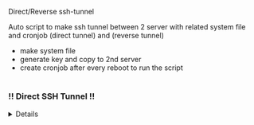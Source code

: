Direct/Reverse ssh-tunnel

Auto script to make ssh tunnel between 2 server with related system file and cronjob  (direct tunnel) and (reverse tunnel)
 - make system file
 - generate key and copy to 2nd server
 - create cronjob after every reboot to run the script
 #
 #
### ‼️ Direct SSH Tunnel ‼️ 
<details>
 - root previllage ( sudo -i )
 - update & upgrade server ( apt/yum update )
         
#### in your local (IRAN) VPS
##### Ubuntu & Debian
             
```
apt install shc && wget -4 -N https://raw.githubusercontent.com/opiran-club/ssh-tunnel/main/opiran-direct-ssh-tunnel && chmod +x opiran-direct-ssh-tunnel && ./opiran-direct-ssh-tunnel
```
##### Centos
```
yum install shc && wget -4 -N https://raw.githubusercontent.com/opiran-club/ssh-tunnel/main/opiran-direct-ssh-tunnel && chmod +x opiran-direct-ssh-tunnel && ./opiran-direct-ssh-tunnel
```
#
#
### ‼️ Reverse SSH Tunnel ‼️ 
<details>
 - root previllage ( sudo -i )
 - update & upgrade server ( apt/yum update )
 
#### 1) in your local (IRAN) VPS
```
echo "GatewayPorts yes" >> /etc/ssh/sshd_config && service ssh restart
```

## 2) in your Remote (Kharej) VPS
##### Ubuntu & Debian

```
apt install shc && wget -4 -N https://raw.githubusercontent.com/opiran-club/ssh-tunnel/main/opiran-reverse-ssh-tunnel && chmod +x opiran-reverse-ssh-tunnel && ./opiran-reverse-ssh-tunnel
```
##### Centos
```
yum install shc && wget -4 -N https://raw.githubusercontent.com/opiran-club/ssh-tunnel/main/opiran-reverse-ssh-tunnel && chmod +x opiran-reverse-ssh-tunnel && ./opiran-reverse-ssh-tunnel
```
<details>
#
#

####credited by [OPIran](https://github.com/opiran-club)

[Telegram-Group](https://t,me/OPIranCluB)

[Telegram-Channel](https://t,me/opiranv2rayproxy)
#
#

#### screen shots Of Script

[<img src="https://img4.teletype.in/files/7a/37/7a3797d4-b5b5-439f-84eb-d5b4b6109110.jpeg" width="50%">](https://www.you-tech.win/)

[<img src="https://img3.teletype.in/files/a6/20/a620791f-0923-48a9-b4d5-f5d54cd53b51.jpeg" width="50%">](https://www.you-tech.win/)

[<img src="https://img1.teletype.in/files/01/70/017049f5-02b4-4721-a3f0-1da5cf7d23e8.jpeg" width="50%">](https://www.you-tech.win/)



#### 🎁 Donate OPIran

<details>
 
 
 <summary><p><b> 👉 Click To View <b>⚡️ 🎁 Donate to give away great projects 🎁</b></b></p></summary>
 
 ✅ USDT (ERC20)

🔗 Link : 
 ```

 ```
 
 ✅ TRX (TRC20)

🔗 Link : 
 ```

 ```
#
#
#

#
#



